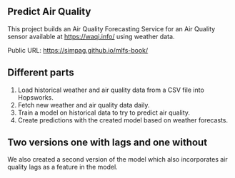 ## Predict Air Quality

This project builds an Air Quality Forecasting Service for an Air Quality sensor available at https://waqi.info/ using weather data.


Public URL: https://simpag.github.io/mlfs-book/


## Different parts

1. Load historical weather and air quality data from a CSV file into Hopsworks.
2. Fetch new weather and air quality data daily.
3. Train a model on historical data to try to predict air quality.
4. Create predictions with the created model based on weather forecasts.

## Two versions one with lags and one without

We also created a second version of the model which also incorporates air quality lags as a feature in the model.

